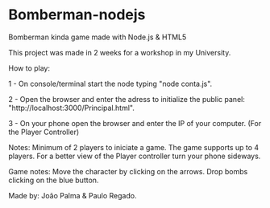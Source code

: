 # Bomberman-nodejs
Bomberman kinda game made with Node.js &amp; HTML5

This project was made in 2 weeks for a workshop in my University.

How to play:

1 - On console/terminal start the node typing "node conta.js".

2 - Open the browser and enter the adress to initialize the public panel: "http://localhost:3000/Principal.html".

3 - On your phone open the browser and enter the IP of your computer. (For the Player Controller)

Notes: Minimum of 2 players to iniciate a game.
       The game supports up to 4 players.
       For a better view of the Player controller turn your phone sideways.

Game notes: Move the character by clicking on the arrows.
            Drop bombs clicking on the blue button.

Made by: João Palma & Paulo Regado.
